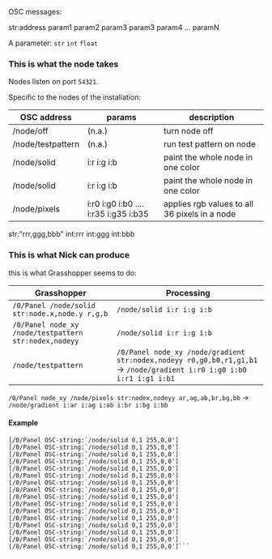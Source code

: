 OSC messages:

str:address param1 param2 param3 param3 param4 ... paramN

A parameter: `str` `int` `float`


### This is what the node takes

Nodes listen on port `54321`.

Specific to the nodes of the installation:

|OSC address|params|description|
|---------|---------|----------|
|/node/off|(n.a.)|turn node off|
|/node/testpattern|(n.a.)|run test pattern on node|
|/node/solid|i:r i:g i:b|paint the whole node in one color|
|/node/solid|i:r i:g i:b|paint the whole node in one color|
|/node/pixels|i:r0 i:g0 i:b0 .... i:r35 i:g35 i:b35 | applies rgb values to all 36 pixels in a node|

str:"rrr,ggg,bbb"
int:rrr int:ggg int:bbb


### This is what Nick can produce


this is what Grasshopper seems to do:

|Grasshopper|Processing|
|---------|---------|
|`/0/Panel /node/solid str:node.x,node.y r,g,b`|`/node/solid i:r i:g i:b`|
|`/0/Panel node_xy /node/testpattern str:nodex,nodeyy`|`/node/solid i:r i:g i:b`|
|`/node/testpattern`|`/0/Panel node_xy /node/gradient str:nodex,nodeyy r0,g0,b0,r1,g1,b1` -> `/node/gradient i:r0 i:g0 i:b0 i:r1 i:g1 i:b1`

`/0/Panel node_xy /node/pixels str:nodex,nodeyy ar,ag,ab,br,bg,bb` -> `/node/gradient i:ar i:ag i:ab i:br i:bg i:bb`


#### Example

```
[/0/Panel OSC-string:`/node/solid 0,1 255,0,0']
[/0/Panel OSC-string:`/node/solid 0,1 255,0,0']
[/0/Panel OSC-string:`/node/solid 0,1 255,0,0']
[/0/Panel OSC-string:`/node/solid 0,1 255,0,0']
[/0/Panel OSC-string:`/node/solid 0,1 255,0,0']
[/0/Panel OSC-string:`/node/solid 0,1 255,0,0']
[/0/Panel OSC-string:`/node/solid 0,1 255,0,0']
[/0/Panel OSC-string:`/node/solid 0,1 255,0,0']
[/0/Panel OSC-string:`/node/solid 0,1 255,0,0']
[/0/Panel OSC-string:`/node/solid 0,1 255,0,0']
[/0/Panel OSC-string:`/node/solid 0,1 255,0,0']
[/0/Panel OSC-string:`/node/solid 0,1 255,0,0']
[/0/Panel OSC-string:`/node/solid 0,1 255,0,0']
[/0/Panel OSC-string:`/node/solid 0,1 255,0,0']
[/0/Panel OSC-string:`/node/solid 0,1 255,0,0']
[/0/Panel OSC-string:`/node/solid 0,1 255,0,0']```
